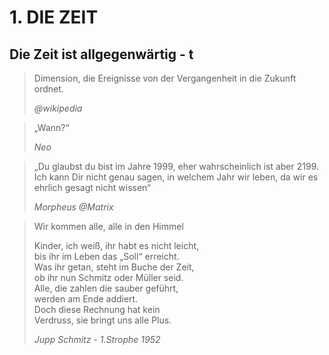 # 1. DIE ZEIT

## Die Zeit ist allgegenwärtig - t

> Dimension, die Ereignisse von der Vergangenheit in die Zukunft ordnet.
>
> *@wikipedia*


> „Wann?“
>
> *Neo*

> „Du glaubst du bist im Jahre 1999, eher wahrscheinlich ist aber 2199. Ich kann Dir nicht genau sagen, in welchem Jahr wir leben, da wir es ehrlich gesagt nicht wissen“
>
> *Morpheus @Matrix*

> Wir kommen alle, alle in den Himmel
>
> Kinder, ich weiß, ihr habt es nicht leicht,</br>
> bis ihr im Leben das „Soll“ erreicht.</br>
> Was ihr getan, steht im Buche der Zeit,</br>
> ob ihr nun Schmitz oder Müller seid.</br>
> Alle, die zahlen die sauber geführt,</br>
> werden am Ende addiert.</br>
> Doch diese Rechnung hat kein</br>
> Verdruss, sie bringt uns alle Plus.
>
> *Jupp Schmitz - 1.Strophe 1952*
